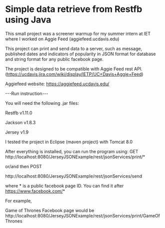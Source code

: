 # Simple data retrieve from Restfb using Java

This small project was a screener warmup for my summer intern at IET where I worked on Aggie Feed (aggiefeed.ucdavis.edu)

This project can print and send data to a server, such as message, published dates and indicators of popularity in JSON format for database and string format for any public facebook page. 

The project is designed to be compatible with Aggie Feed rest API. (https://ucdavis.jira.com/wiki/display/IETP/UC+Davis+Aggie+Feed)

Aggiefeed website: 
https://aggiefeed.ucdavis.edu/

---Run instruction---

You will need the following .jar files:

Restfb v1.11.0

Jackson v1.8.3

Jersey v1.9

I tested the project in Eclipse (maven project) with Tomcat 8.0

After everything is installed, you can run the program using: GET
http://localhost:8080/JerseyJSONExample/rest/jsonServices/print/*

or/and then POST

http://localhost:8080/JerseyJSONExample/rest/jsonServices/send

where * is a public facebook page ID. You can find it after https://www.facebook.com/*

For example, 

Game of Thrones Facebook page would be 
http://localhost:8080/JerseyJSONExample/rest/jsonServices/print/GameOfThrones

